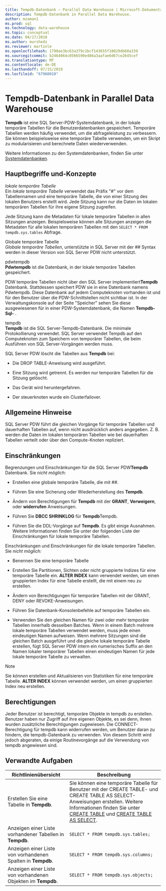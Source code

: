 ```yaml
---
title: Tempdb-Datenbank – Parallel Data Warehouse | Microsoft-Dokumentation
description: Tempdb-Datenbank in Parallel Data Warehouse.
author: mzaman1
ms.prod: sql
ms.technology: data-warehouse
ms.topic: conceptual
ms.date: 04/17/2018
ms.author: murshedz
ms.reviewer: martinle
ms.openlocfilehash: 1790ae3bc63a379c1bcf143655f10829db60a339
ms.sourcegitcommit: b2464064c0566590e486a3aafae6d67ce2645cef
ms.translationtype: MT
ms.contentlocale: de-DE
ms.lasthandoff: 07/15/2019
ms.locfileid: "67960010"
---
```

# <a name="tempdb-database-in-parallel-data-warehouse"></a>Tempdb-Datenbank in Parallel Data Warehouse
**Tempdb** ist eine SQL Server-PDW-Systemdatenbank, in der lokale temporäre Tabellen für die Benutzerdatenbanken gespeichert. Temporäre Tabellen werden häufig verwendet, um die abfrageleistung zu verbessern. Sie können beispielsweise eine temporäre Tabelle verwenden, um ein Skript zu modularisieren und berechnete Daten wiederverwenden.  
  
Weitere Informationen zu den Systemdatenbanken, finden Sie unter [Systemdatenbanken](system-databases.md).  
  
## <a name="Basics"></a>Hauptbegriffe und-Konzepte  
*lokale temporäre Tabelle*  
Ein *lokale temporäre Tabelle* verwendet das Präfix "#" vor dem Tabellennamen und eine temporäre Tabelle, die von einer Sitzung des lokalen Benutzers erstellt wird. Jede Sitzung kann nur die Daten im lokalen temporären Tabellen für ihre eigene Sitzung zugreifen.  
  
Jede Sitzung kann die Metadaten für lokale temporäre Tabellen in allen Sitzungen anzeigen. Beispielsweise können alle Sitzungen anzeigen die Metadaten für alle lokalen temporären Tabellen mit den `SELECT * FROM tempdb.sys.tables` Abfrage.  
  
Globale temporäre Tabelle  
*Globale temporäre Tabellen*, unterstützte in SQL Server mit der ## Syntax werden in dieser Version von SQL Server PDW nicht unterstützt.  
  
pdwtempdb  
**Pdwtempdb** ist die Datenbank, in der lokale temporäre Tabellen gespeichert.  
  
PDW temporäre Tabellen nicht über den SQL Server implementiert**Tempdb** Datenbank. Stattdessen speichert PDW sie in eine Datenbank namens Pdwtempdb. Diese Datenbank auf jedem Computeknoten vorhanden ist und für den Benutzer über die PDW-Schnittstellen nicht sichtbar ist. In der Verwaltungskonsole auf der Seite "Speicher" sehen Sie diese ausgewiesenen für in einer PDW-Systemdatenbank, die Namen **Tempdb-Sql-** .  
  
tempdb  
**Tempdb** ist die SQL Server-Tempdb-Datenbank. Die minimale Protokollierung verwendet. SQL Server verwendet Tempdb auf den Computeknoten zum Speichern von temporärer Tabellen, die beim Ausführen von SQL Server-Vorgängen werden muss.  
  
SQL Server PDW löscht die Tabellen aus **Tempdb** bei:  
  
-   Die DROP TABLE-Anweisung wird ausgeführt.  
  
-   Eine Sitzung wird getrennt. Es werden nur temporäre Tabellen für die Sitzung gelöscht.  
  
-   Das Gerät wird heruntergefahren.  
  
-   Der steuerknoten wurde ein Clusterfailover.  
  
## <a name="general-remarks"></a>Allgemeine Hinweise  
SQL Server PDW führt die gleichen Vorgänge für temporäre Tabellen und dauerhaften Tabellen auf, wenn nicht ausdrücklich anders angegeben. Z. B. werden die Daten im lokalen temporären Tabellen wie bei dauerhaften Tabellen verteilt oder über den Compute-Knoten repliziert.  
  
## <a name="LimitationsRestrictions"></a>Einschränkungen  
Begrenzungen und Einschränkungen für die SQL Server PDW**Tempdb** Datenbank. Sie *nicht möglich:*  
  
-   Erstellen eine globale temporäre Tabelle, die mit ##.  
  
-   Führen Sie eine Sicherung oder Wiederherstellung des **Tempdb**.  
  
-   Ändern von Berechtigungen für **Tempdb** mit der **GRANT**, **Verweigern**, oder **widerrufen** Anweisungen.  
  
-   Führen Sie **DBCC SHRINKLOG** für **Tempdb**Tempdb.  
  
-   Führen Sie die DDL-Vorgänge auf **Tempdb**. Es gibt einige Ausnahmen. Weitere Informationen finden Sie unter der folgenden Liste der Einschränkungen für lokale temporäre Tabellen.  
  
Einschränkungen und Einschränkungen für die lokale temporäre Tabellen. Sie *nicht möglich:*  
  
-   Benennen Sie eine temporäre Tabelle  
  
-   Erstellen Sie Partitionen, Sichten oder nicht gruppierte Indizes für eine temporäre Tabelle ein. **ALTER INDEX** kann verwendet werden, um einen gruppierten Index für eine Tabelle erstellt, die mit einem neu zu erstellen.  
  
-   Ändern von Berechtigungen für temporäre Tabellen mit der GRANT, DENY oder REVOKE-Anweisungen.  
  
-   Führen Sie Datenbank-Konsolenbefehle auf temporäre Tabellen ein.  
  
-   Verwenden Sie den gleichen Namen für zwei oder mehr temporäre Tabellen innerhalb desselben Batches. Wenn in einem Batch mehrere lokale temporäre Tabellen verwendet werden, muss jede einen eindeutigen Namen aufweisen. Wenn mehrere Sitzungen sind die gleichen Batch ausgeführt und die gleiche lokale temporäre Tabelle erstellen, fügt SQL Server PDW intern ein numerisches Suffix an den Namen lokaler temporärer Tabellen einen eindeutigen Namen für jede lokale temporäre Tabelle zu verwalten.  
  
> [!NOTE]  
> Sie *können* erstellen und Aktualisieren von Statistiken für eine temporäre Tabelle. **ALTER INDEX** können verwendet werden, um einen gruppierten Index neu erstellen.  
  
## <a name="permissions"></a>Berechtigungen  
Jeder Benutzer ist berechtigt, temporäre Objekte in tempdb zu erstellen. Benutzer haben nur Zugriff auf ihre eigenen Objekte, es sei denn, ihnen wurden zusätzliche Berechtigungen zugewiesen. Die CONNECT-Berechtigung für tempdb kann widerrufen werden, um Benutzer daran zu hindern, die tempdb-Datenbank zu verwenden. Von diesem Schritt wird jedoch abgeraten, da einige Routinevorgänge auf die Verwendung von tempdb angewiesen sind.  
  
## <a name="RelatedTasks"></a>Verwandte Aufgaben  
  
|Richtlinienübersicht|Beschreibung|  
|---------|---------------|  
|Erstellen Sie eine Tabelle in **Tempdb**.|Sie können eine temporäre Tabelle für Benutzer mit der CREATE TABLE- und CREATE TABLE AS SELECT-Anweisungen erstellen. Weitere Informationen finden Sie unter [CREATE TABLE](../t-sql/statements/create-table-azure-sql-data-warehouse.md) und [CREATE TABLE AS SELECT](../t-sql/statements/create-table-as-select-azure-sql-data-warehouse.md).|  
|Anzeigen einer Liste vorhandener Tabellen in **Tempdb**.|`SELECT * FROM tempdb.sys.tables;`|  
|Anzeigen einer Liste von vorhandenen Spalten in **Tempdb**.|`SELECT * FROM tempdb.sys.columns;`|  
|Anzeigen einer Liste von vorhandenen Objekten im **Tempdb**.|`SELECT * FROM tempdb.sys.objects;`|  
  
<!-- MISSING LINKS 
## See Also  
[Common Metadata Query Examples &#40;SQL Server PDW&#41;](../sqlpdw/common-metadata-query-examples-sql-server-pdw.md)  
-->
  
